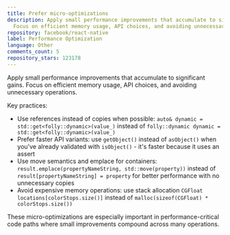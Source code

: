 ```yaml
---
title: Prefer micro-optimizations
description: Apply small performance improvements that accumulate to significant gains.
  Focus on efficient memory usage, API choices, and avoiding unnecessary operations.
repository: facebook/react-native
label: Performance Optimization
language: Other
comments_count: 5
repository_stars: 123178
---
```


Apply small performance improvements that accumulate to significant gains. Focus on efficient memory usage, API choices, and avoiding unnecessary operations.

Key practices:
- Use references instead of copies when possible: `auto& dynamic = std::get<folly::dynamic>(value_)` instead of `folly::dynamic dynamic = std::get<folly::dynamic>(value_)`
- Prefer faster API variants: use `getObject()` instead of `asObject()` when you've already validated with `isObject()` - it's faster because it uses an assert
- Use move semantics and emplace for containers: `result.emplace(propertyNameString, std::move(property))` instead of `result[propertyNameString] = property` for better performance with no unnecessary copies
- Avoid expensive memory operations: use stack allocation `CGFloat locations[colorStops.size()]` instead of `malloc(sizeof(CGFloat) * colorStops.size())`

These micro-optimizations are especially important in performance-critical code paths where small improvements compound across many operations.